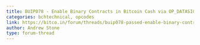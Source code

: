 ```yaml
---
title: BUIP078 - Enable Binary Contracts in Bitcoin Cash via OP_DATASIGVERIFY - Discussion
categories: bchtechnical, opcodes
link: https://bitco.in/forum/threads/buip078-passed-enable-binary-contracts-in-bitcoin-cash-via-op_datasigverify.7503/
author: Andrew Stone
type: forum-thread
---
```


